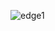 ![edge1](https://github.com/TNatapon/Privacy_SDN_Edge_IoT/blob/main/PlanC/Results/edge1_connected.png)
